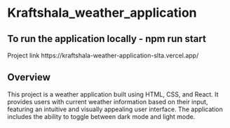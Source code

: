 # Kraftshala_weather_application

<h2>To run the application locally - npm run start</h2>
<p>Project link https://kraftshala-weather-application-slta.vercel.app/</p>

<h2>Overview</h2>
<p>This project is a weather application built using HTML, CSS, and React. It provides users with current weather information based on their input, featuring an intuitive and visually appealing user interface. The application includes the ability to toggle between dark mode and light mode.</p>
